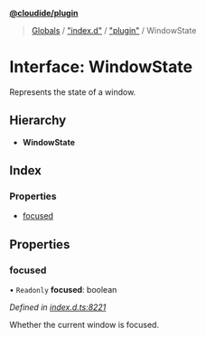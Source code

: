 **[@cloudide/plugin](../README.md)**

> [Globals](../README.md) / ["index.d"](../modules/_index_d_.md) / ["plugin"](../modules/_index_d_._plugin_.md) / WindowState

# Interface: WindowState

Represents the state of a window.

## Hierarchy

* **WindowState**

## Index

### Properties

* [focused](_index_d_._plugin_.windowstate.md#focused)

## Properties

### focused

• `Readonly` **focused**: boolean

*Defined in [index.d.ts:8221](https://github.com/shuyaqian/cloudide-plugin-api/blob/9d985be/index.d.ts#L8221)*

Whether the current window is focused.
